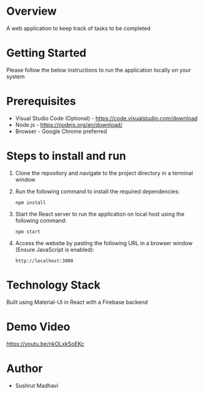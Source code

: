 # Overview
A web application to keep track of tasks to be completed

# Getting Started
Please follow the below instructions to run the application locally on your system

# Prerequisites
* Visual Studio Code (Optional) - https://code.visualstudio.com/download
* Node.js - https://nodejs.org/en/download/
* Browser - Google Chrome preferred

# Steps to install and run

1. Clone the repository and navigate to the project directory in a terminal window

2. Run the following command to install the required dependencies:

    ``` npm install ```

3. Start the React server to run the application on local host using the following command:

    ``` npm start ```
    
4. Access the website by pasting the following URL in a browser window (Ensure JavaScript is enabled):

    ```http://localhost:3000```


# Technology Stack
Built using Material-UI in React with a Firebase backend

# Demo Video
https://youtu.be/nkOLxkSoEKc

# Author
* Sushrut Madhavi
